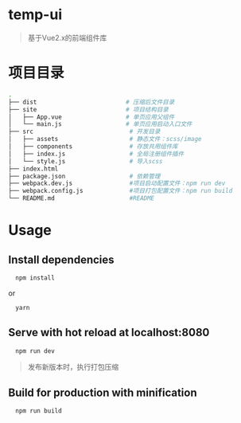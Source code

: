 # temp-ui

> 基于Vue2.x的前端组件库

# 项目目录
``` bash
.
├── dist                         # 压缩后文件目录
├── site                         # 项目结构目录
│   ├── App.vue                  # 单页应用父组件          
│   └── main.js                  # 单页应用启动入口文件
├── src                           # 开发目录
│   ├── assets                    # 静态文件：scss/image
│   ├── components                # 存放共用组件库
│   ├── index.js                  # 全局注册组件插件
│   └── style.js                  # 导入scss
├── index.html
├── package.json                  # 依赖管理
├── webpack.dev.js                #项目启动配置文件：npm run dev
├── webpack.config.js             #项目打包配置文件：npm run build
└── README.md                     #README
```

# Usage

## Install dependencies

```bash
  npm install
```
or

```bash
  yarn
```

## Serve with hot reload at localhost:8080

```bash
  npm run dev
```

> 发布新版本时，执行打包压缩

## Build for production with minification

```bash
  npm run build
```

